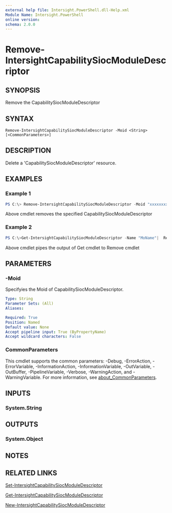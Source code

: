 ```yaml
---
external help file: Intersight.PowerShell.dll-Help.xml
Module Name: Intersight.PowerShell
online version:
schema: 2.0.0
---
```


# Remove-IntersightCapabilitySiocModuleDescriptor

## SYNOPSIS
Remove the CapabilitySiocModuleDescriptor

## SYNTAX

```
Remove-IntersightCapabilitySiocModuleDescriptor -Moid <String> [<CommonParameters>]
```

## DESCRIPTION
Delete a &apos;CapabilitySiocModuleDescriptor&apos; resource.

## EXAMPLES

### Example 1
```powershell
PS C:\> Remove-IntersightCapabilitySiocModuleDescriptor -Moid "xxxxxxxxxxxxxxxxxxxxxxxxxxx"
```
Above cmdlet removes the specified CapabilitySiocModuleDescriptor 

### Example 2
```powershell
PS C:\>Get-IntersightCapabilitySiocModuleDescriptor -Name "MoName"|  Remove-IntersightCapabilitySiocModuleDescriptor
```
Above cmdlet pipes the output of Get cmdlet to Remove cmdlet

## PARAMETERS

### -Moid
Specifyies the Moid of CapabilitySiocModuleDescriptor.

```yaml
Type: String
Parameter Sets: (All)
Aliases:

Required: True
Position: Named
Default value: None
Accept pipeline input: True (ByPropertyName)
Accept wildcard characters: False
```

### CommonParameters
This cmdlet supports the common parameters: -Debug, -ErrorAction, -ErrorVariable, -InformationAction, -InformationVariable, -OutVariable, -OutBuffer, -PipelineVariable, -Verbose, -WarningAction, and -WarningVariable. For more information, see [about_CommonParameters](http://go.microsoft.com/fwlink/?LinkID=113216).

## INPUTS

### System.String

## OUTPUTS

### System.Object
## NOTES

## RELATED LINKS

[Set-IntersightCapabilitySiocModuleDescriptor](./Set-IntersightCapabilitySiocModuleDescriptor.md)

[Get-IntersightCapabilitySiocModuleDescriptor](./Get-IntersightCapabilitySiocModuleDescriptor.md)

[New-IntersightCapabilitySiocModuleDescriptor](./New-IntersightCapabilitySiocModuleDescriptor.md)


